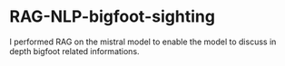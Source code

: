 # RAG-NLP-bigfoot-sighting
I performed RAG on the mistral model to enable the model to discuss in depth bigfoot related informations.
